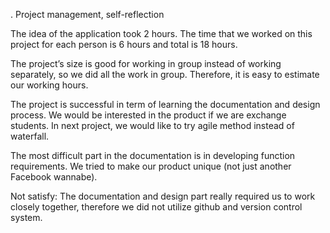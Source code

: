 . Project management, self-reflection

The idea of the application took 2 hours. The time that we worked on this project for each person is 6 hours and total is 18 hours.

The project’s size is good for working in group instead of working separately, so we did all the work in group. Therefore, it is easy to estimate our working hours.

The project is successful in term of learning the documentation and design process. We would be interested in the product if we are exchange students. In next project, we would like to try agile method instead of waterfall.

The most difficult part in the documentation is in developing function requirements. We tried to make our product unique (not just another Facebook wannabe). 

Not satisfy: The documentation and design part really required us to work closely together, therefore we did not utilize github and version control system.  
